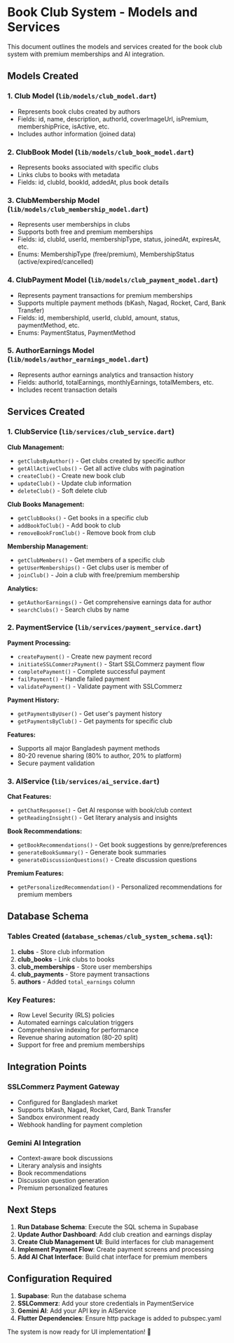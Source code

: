 # Book Club System - Models and Services

This document outlines the models and services created for the book club system with premium memberships and AI integration.

## Models Created

### 1. Club Model (`lib/models/club_model.dart`)
- Represents book clubs created by authors
- Fields: id, name, description, authorId, coverImageUrl, isPremium, membershipPrice, isActive, etc.
- Includes author information (joined data)

### 2. ClubBook Model (`lib/models/club_book_model.dart`)
- Represents books associated with specific clubs
- Links clubs to books with metadata
- Fields: id, clubId, bookId, addedAt, plus book details

### 3. ClubMembership Model (`lib/models/club_membership_model.dart`)
- Represents user memberships in clubs
- Supports both free and premium memberships
- Fields: id, clubId, userId, membershipType, status, joinedAt, expiresAt, etc.
- Enums: MembershipType (free/premium), MembershipStatus (active/expired/cancelled)

### 4. ClubPayment Model (`lib/models/club_payment_model.dart`)
- Represents payment transactions for premium memberships
- Supports multiple payment methods (bKash, Nagad, Rocket, Card, Bank Transfer)
- Fields: id, membershipId, userId, clubId, amount, status, paymentMethod, etc.
- Enums: PaymentStatus, PaymentMethod

### 5. AuthorEarnings Model (`lib/models/author_earnings_model.dart`)
- Represents author earnings analytics and transaction history
- Fields: authorId, totalEarnings, monthlyEarnings, totalMembers, etc.
- Includes recent transaction details

## Services Created

### 1. ClubService (`lib/services/club_service.dart`)
**Club Management:**
- `getClubsByAuthor()` - Get clubs created by specific author
- `getAllActiveClubs()` - Get all active clubs with pagination
- `createClub()` - Create new book club
- `updateClub()` - Update club information
- `deleteClub()` - Soft delete club

**Club Books Management:**
- `getClubBooks()` - Get books in a specific club
- `addBookToClub()` - Add book to club
- `removeBookFromClub()` - Remove book from club

**Membership Management:**
- `getClubMembers()` - Get members of a specific club
- `getUserMemberships()` - Get clubs user is member of
- `joinClub()` - Join a club with free/premium membership

**Analytics:**
- `getAuthorEarnings()` - Get comprehensive earnings data for author
- `searchClubs()` - Search clubs by name

### 2. PaymentService (`lib/services/payment_service.dart`)
**Payment Processing:**
- `createPayment()` - Create new payment record
- `initiateSSLCommerzPayment()` - Start SSLCommerz payment flow
- `completePayment()` - Complete successful payment
- `failPayment()` - Handle failed payment
- `validatePayment()` - Validate payment with SSLCommerz

**Payment History:**
- `getPaymentsByUser()` - Get user's payment history
- `getPaymentsByClub()` - Get payments for specific club

**Features:**
- Supports all major Bangladesh payment methods
- 80-20 revenue sharing (80% to author, 20% to platform)
- Secure payment validation

### 3. AIService (`lib/services/ai_service.dart`)
**Chat Features:**
- `getChatResponse()` - Get AI response with book/club context
- `getReadingInsight()` - Get literary analysis and insights

**Book Recommendations:**
- `getBookRecommendations()` - Get book suggestions by genre/preferences
- `generateBookSummary()` - Generate book summaries
- `generateDiscussionQuestions()` - Create discussion questions

**Premium Features:**
- `getPersonalizedRecommendation()` - Personalized recommendations for premium members

## Database Schema

### Tables Created (`database_schemas/club_system_schema.sql`):

1. **clubs** - Store club information
2. **club_books** - Link clubs to books
3. **club_memberships** - Store user memberships
4. **club_payments** - Store payment transactions
5. **authors** - Added `total_earnings` column

### Key Features:
- Row Level Security (RLS) policies
- Automated earnings calculation triggers
- Comprehensive indexing for performance
- Revenue sharing automation (80-20 split)
- Support for free and premium memberships

## Integration Points

### SSLCommerz Payment Gateway
- Configured for Bangladesh market
- Supports bKash, Nagad, Rocket, Card, Bank Transfer
- Sandbox environment ready
- Webhook handling for payment completion

### Gemini AI Integration
- Context-aware book discussions
- Literary analysis and insights
- Book recommendations
- Discussion question generation
- Premium personalized features

## Next Steps

1. **Run Database Schema**: Execute the SQL schema in Supabase
2. **Update Author Dashboard**: Add club creation and earnings display
3. **Create Club Management UI**: Build interfaces for club management
4. **Implement Payment Flow**: Create payment screens and processing
5. **Add AI Chat Interface**: Build chat interface for premium members

## Configuration Required

1. **Supabase**: Run the database schema
2. **SSLCommerz**: Add your store credentials in PaymentService
3. **Gemini AI**: Add your API key in AIService
4. **Flutter Dependencies**: Ensure http package is added to pubspec.yaml

The system is now ready for UI implementation! 🚀
